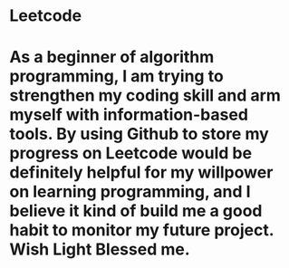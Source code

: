# Leetcode

# As a beginner of algorithm programming, I am trying to strengthen my coding skill and arm myself with information-based tools. By using Github to store my progress on Leetcode would be definitely helpful for my willpower on learning programming, and I believe it kind of build me a good habit to monitor my future project. Wish Light Blessed me.